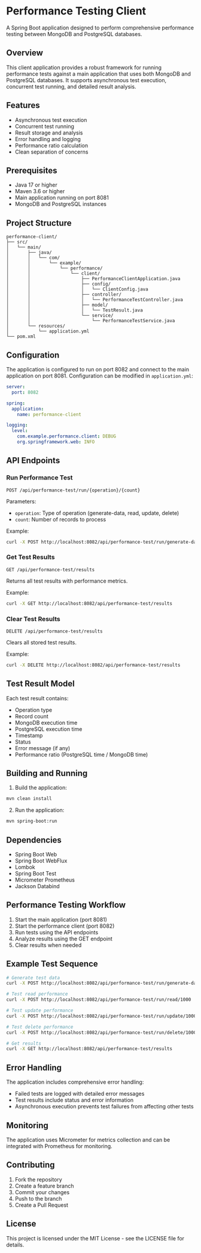 # Performance Testing Client

A Spring Boot application designed to perform comprehensive performance testing between MongoDB and PostgreSQL databases.

## Overview

This client application provides a robust framework for running performance tests against a main application that uses both MongoDB and PostgreSQL databases. It supports asynchronous test execution, concurrent test running, and detailed result analysis.

## Features

- Asynchronous test execution
- Concurrent test running
- Result storage and analysis
- Error handling and logging
- Performance ratio calculation
- Clean separation of concerns

## Prerequisites

- Java 17 or higher
- Maven 3.6 or higher
- Main application running on port 8081
- MongoDB and PostgreSQL instances

## Project Structure

```
performance-client/
├── src/
│   └── main/
│       ├── java/
│       │   └── com/
│       │       └── example/
│       │           └── performance/
│       │               └── client/
│       │                   ├── PerformanceClientApplication.java
│       │                   ├── config/
│       │                   │   └── ClientConfig.java
│       │                   ├── controller/
│       │                   │   └── PerformanceTestController.java
│       │                   ├── model/
│       │                   │   └── TestResult.java
│       │                   └── service/
│       │                       └── PerformanceTestService.java
│       └── resources/
│           └── application.yml
└── pom.xml
```

## Configuration

The application is configured to run on port 8082 and connect to the main application on port 8081. Configuration can be modified in `application.yml`:

```yaml
server:
  port: 8082

spring:
  application:
    name: performance-client

logging:
  level:
    com.example.performance.client: DEBUG
    org.springframework.web: INFO
```

## API Endpoints

### Run Performance Test
```http
POST /api/performance-test/run/{operation}/{count}
```

Parameters:
- `operation`: Type of operation (generate-data, read, update, delete)
- `count`: Number of records to process

Example:
```bash
curl -X POST http://localhost:8082/api/performance-test/run/generate-data/1000
```

### Get Test Results
```http
GET /api/performance-test/results
```

Returns all test results with performance metrics.

Example:
```bash
curl -X GET http://localhost:8082/api/performance-test/results
```

### Clear Test Results
```http
DELETE /api/performance-test/results
```

Clears all stored test results.

Example:
```bash
curl -X DELETE http://localhost:8082/api/performance-test/results
```

## Test Result Model

Each test result contains:
- Operation type
- Record count
- MongoDB execution time
- PostgreSQL execution time
- Timestamp
- Status
- Error message (if any)
- Performance ratio (PostgreSQL time / MongoDB time)

## Building and Running

1. Build the application:
```bash
mvn clean install
```

2. Run the application:
```bash
mvn spring-boot:run
```

## Dependencies

- Spring Boot Web
- Spring Boot WebFlux
- Lombok
- Spring Boot Test
- Micrometer Prometheus
- Jackson Databind

## Performance Testing Workflow

1. Start the main application (port 8081)
2. Start the performance client (port 8082)
3. Run tests using the API endpoints
4. Analyze results using the GET endpoint
5. Clear results when needed

## Example Test Sequence

```bash
# Generate test data
curl -X POST http://localhost:8082/api/performance-test/run/generate-data/1000

# Test read performance
curl -X POST http://localhost:8082/api/performance-test/run/read/1000

# Test update performance
curl -X POST http://localhost:8082/api/performance-test/run/update/1000

# Test delete performance
curl -X POST http://localhost:8082/api/performance-test/run/delete/1000

# Get results
curl -X GET http://localhost:8082/api/performance-test/results
```

## Error Handling

The application includes comprehensive error handling:
- Failed tests are logged with detailed error messages
- Test results include status and error information
- Asynchronous execution prevents test failures from affecting other tests

## Monitoring

The application uses Micrometer for metrics collection and can be integrated with Prometheus for monitoring.

## Contributing

1. Fork the repository
2. Create a feature branch
3. Commit your changes
4. Push to the branch
5. Create a Pull Request

## License

This project is licensed under the MIT License - see the LICENSE file for details. 